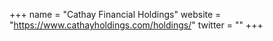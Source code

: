 +++
name = "Cathay Financial Holdings"
website = "https://www.cathayholdings.com/holdings/"
twitter = ""
+++